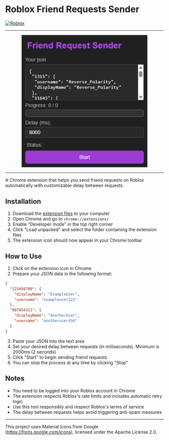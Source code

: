 # Roblox Friend Requests Sender
[![Roblox](https://img.shields.io/badge/Roblox-00A2FF?style=for-the-badge&logo=roblox&logoColor=white)](https://www.roblox.com/)

---

<p align="center">
  <img src="images/preview1.png" alt="Screenshot" width="400"/>
</p>

---

A Chrome extension that helps you send friend requests on Roblox automatically with customizable delay between requests.

## Installation

1. Download the [extension files](https://github.com/imastarshine/Roblox-Friend-Requests-Sender/releases/download/v1.0.0/roblox_friend_request_sender.zip) to your computer
2. Open Chrome and go to `chrome://extensions/`
3. Enable "Developer mode" in the top right corner
4. Click "Load unpacked" and select the folder containing the extension files
5. The extension icon should now appear in your Chrome toolbar

## How to Use

1. Click on the extension icon in Chrome
2. Prepare your JSON data in the following format:

```json
{
  "123456789": {
    "displayName": "ExampleUser",
    "username": "exampleuser123"
  },
  "987654321": {
    "displayName": "AnotherUser",
    "username": "anotheruser456"
  }
}
```

3. Paste your JSON into the text area
4. Set your desired delay between requests (in milliseconds). Minimum is 2000ms (2 seconds)
5. Click "Start" to begin sending friend requests
6. You can stop the process at any time by clicking "Stop"

## Notes

- You need to be logged into your Roblox account in Chrome
- The extension respects Roblox's rate limits and includes automatic retry logic
- Use this tool responsibly and respect Roblox's terms of service
- The delay between requests helps avoid triggering anti-spam measures

---

This project uses Material Icons from Google (https://fonts.google.com/icons),
licensed under the Apache License 2.0.
